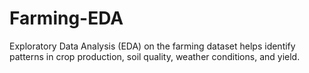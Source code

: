 # Farming-EDA
Exploratory Data Analysis (EDA) on the farming dataset helps identify patterns in crop production, soil quality, weather conditions, and yield. 
